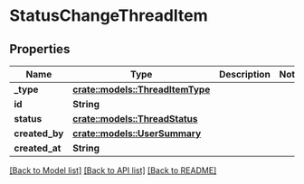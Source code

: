 # StatusChangeThreadItem

## Properties

Name | Type | Description | Notes
------------ | ------------- | ------------- | -------------
**_type** | [**crate::models::ThreadItemType**](threadItemType.md) |  | 
**id** | **String** |  | 
**status** | [**crate::models::ThreadStatus**](threadStatus.md) |  | 
**created_by** | [**crate::models::UserSummary**](userSummary.md) |  | 
**created_at** | **String** |  | 

[[Back to Model list]](../README.md#documentation-for-models) [[Back to API list]](../README.md#documentation-for-api-endpoints) [[Back to README]](../README.md)


